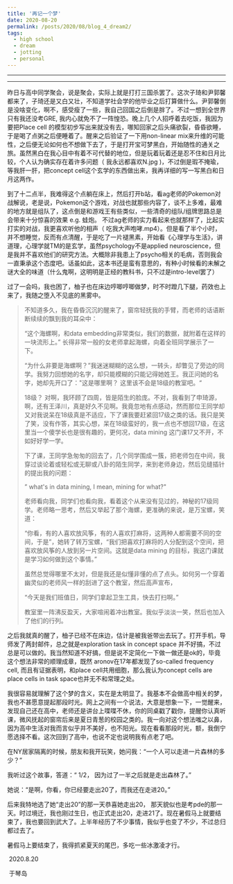 ```yaml
---
title: '再记一个梦'
date: 2020-08-20
permalink: /posts/2020/08/blog_4_dream2/
tags:
  - high school
  - dream
  - jotting
  - personal
---
```


---

---

昨日与高中同学聚会，说是聚会，实际上就是打打三国杀罢了。这次子琦和尹郭馨都来了，子琦还是又白又壮，不知道学社会学的他毕业之后打算做什么。尹郭馨倒是没啥变化，啊不，感受瘦了一些，我自己回国之后倒是胖了。不过一想到全世界只有我还没考GRE, 我内心就免不了一阵惶恐。晚上几个人招呼着去吃饭，我因为要把Place cell 的模型初步写出来就没有去，哪知回家之后头痛欲裂，昏昏欲睡，于是喝了点粥之后便睡着了。醒来之后验证了一下用non-linear mix来升维的可能性，之后便无论如何也不想做下去了，于是打开宝可梦黑白，开始随性的通关之旅。虽然黑白在我心目中有着不可代替的地位，但是玩着玩着还是忍不住和日月比较，个人认为确实存在着许多问题（ 我永远都喜欢N.jpg )，不过倒是瑕不掩瑜，等我肝一肝，把concept cell这个玄学的东西做出来，我再详细的写一写黑白和日月这两作。

到了十二点半，我难得这个点躺在床上，然后打开b站，看ag老师的Pokemon对战解说，老是说，Pokemon这个游戏，对战也就那些内容了，谈不上多难，最难的地方就是组队了，这点倒是和游戏王有些类似，一些清奇的组队/组牌思路总是会带来十分惊喜的效果 e.g. 蛙炮。 不过ag老师的实力看起来也就那样了，比起实打实的对战，我更喜欢听他的相声（ 吃我大声咆哮.mp4）。但是看了半个小时，并不想睡觉，反而有点清醒，于是吃了一片褪黑素，开始看《心理学与生活》，讲道理，心理学就TM的是玄学，虽然psychology不是applied neuroscience，但是我并不喜欢他们的研究方法。大概除非我患上了psycho相关的毛病，否则我会一直秉承这个态度吧。话虽如此，这本书还是蛮有意思的，有种小时候看的未解之谜大全的味道（什么鬼啊，这明明是正经的教科书，只不过是intro-level罢了）

过了一会吗，我也困了，柚子也在床边哼唧哼唧做梦，时不时蹬几下腿，药效也上来了，我随之堕入不见底的黑雾中。



> 不知道多久，我在昏昏沉沉的醒来了，窗帘轻抚我的手臂，而老师的话语断断续续的飘到我的耳朵中：
>
> “这个海螺啊，和data embedding非常类似，我们的数据，就附着在这样的一块流形上。” 长得非常一般的女老师拿起海螺，向着全班同学展示了一下。
>
> “为什么非要是海螺啊？”我迷迷糊糊的这么想，一转头，却瞥见了旁边的同学。我努力回想她的名字，却只能模糊的只能记得她姓王。我正问她的名字，她却先开口了："这是哪里啊？ 这里该不会是18级的教室吧。“
>
> 18级？ 对啊，我环顾了四周，皆是陌生的脸庞。不对，我看到了申琦源，啊，还有王泽川，真是好久不见啊。我竟忽地有点感动，然而那位王同学却又对我说呆在18级真是不适应，下了课我要赶紧回17级之类的话。我只是笑了笑，没有作答，其实心想，呆在18级蛮好的，我一点也不想回17级，在这里当一个傻学长也是很有趣的，更何况，data mining 这门课17又不开，不如好好学一学。
>
> 下了课，王同学急匆匆的回去了，几个同学围成一簇，把老师包在中间，我穿过谈论着或轻松或无聊或八卦的陌生同学，来到老师身边，然后见缝插针的提出我的问题：
>
> ” what's in data mining, I mean, mining for what?"
>
> 老师看向我，同学们也看向我，看着这个从来没有见过的，神秘的17级同学。老师略一思考，然后又举起了那个海螺，更准确的来说，是万宝螺，笑道：
>
> “你看，有的人喜欢放风筝，有的人喜欢打麻将，这两种人都需要不同的空间，于是”，她转了转万宝螺，“我们把喜欢打麻将的人分配到这个空间，把喜欢放风筝的人放到另一片空间。这就是data mining 的目标，我这门课就是学习如何做到这个事情。”
>
> 虽然总觉得哪里不太对，但是我还是似懂非懂的点了点头。如何另一个穿着幽灵似的老师风一样的刮进了这个教室，然后高声宣布，
>
> “今天是我们班值日，同学们拿起卫生工具，快去打扫啊。”
>
> 教室里一阵沸反盈天，大家喧闹着冲出教室。我似乎淡淡一笑，然后也加入了他们的行列。
>



之后我就真的醒了，柚子已经不在床边，估计是被我爸带出去玩了。打开手机，导师发了两封邮件，总之就是exploration task in concept space 并不好搞，不过总是可以做的。我当然知道不好搞，但是说不定简化一下做一做还是ok的，毕竟这个想法非常的顺理成章，既然 aronov在17年都发现了so-called frequency cell, 而且有证据表明，和place cell共用细胞，那么我认为concept cells are place cells in task space也并无不和常理之处。

我很容易就理解了这个梦的含义，实在是太明显了。我基本不会做高中相关的梦，我也不甚愿意提起那段时光。网上之间有一个说法，大意是想象一下，一觉醒来，发现自己还在高中，老师还是讲台上喋喋不休，你的同桌戳了戳你，提醒你认真听课，微风抚起的窗帘后来是夏日青葱的校园之类的。我一向对这个想法嗤之以鼻，因为高中生活对我而言似乎并不美好，也不阳光。现在看看那段时光，额，我倒宁愿选择不看。这次回到了高中，也说不定也说明我有点老了吧。

在NY居家隔离的时候，朋友和我开玩笑，她问我：“一个人可以走进一片森林的多少？”

我听过这个故事，答道：“ 1/2， 因为过了一半之后就是走出森林了。”

她说：“是啊，你看，你已经要走出20了，而我还在走进20。”

后来我特地选了她“走出20”的那一天恭喜她走出20， 那天貌似也是考pde的那一天。时过境迁，我也刚过生日，也正式走出20，走进21了。现在暑假马上就要结束了，我也要回到武大了。上半年经历了不少事情，我似乎也变了不少，不过总归都过去了。

暑假马上要结束了，我得抓紧夏天的尾巴，多吃一些冰激凌才行。



​                                                                                                                                                                                                 2020.8.20

​                                                                                                                                                                                                    于琴岛





